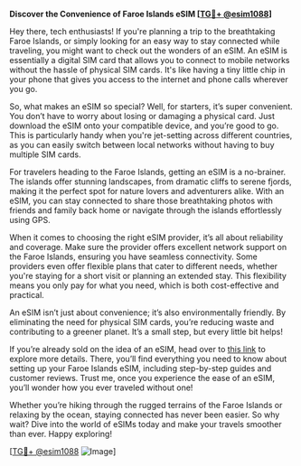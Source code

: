 **Discover the Convenience of Faroe Islands eSIM [[TG💪+ @esim1088](https://t.me/s/esim1088)]**

Hey there, tech enthusiasts! If you're planning a trip to the breathtaking Faroe Islands, or simply looking for an easy way to stay connected while traveling, you might want to check out the wonders of an eSIM. An eSIM is essentially a digital SIM card that allows you to connect to mobile networks without the hassle of physical SIM cards. It's like having a tiny little chip in your phone that gives you access to the internet and phone calls wherever you go.

So, what makes an eSIM so special? Well, for starters, it’s super convenient. You don’t have to worry about losing or damaging a physical card. Just download the eSIM onto your compatible device, and you’re good to go. This is particularly handy when you're jet-setting across different countries, as you can easily switch between local networks without having to buy multiple SIM cards. 

For travelers heading to the Faroe Islands, getting an eSIM is a no-brainer. The islands offer stunning landscapes, from dramatic cliffs to serene fjords, making it the perfect spot for nature lovers and adventurers alike. With an eSIM, you can stay connected to share those breathtaking photos with friends and family back home or navigate through the islands effortlessly using GPS.

When it comes to choosing the right eSIM provider, it’s all about reliability and coverage. Make sure the provider offers excellent network support on the Faroe Islands, ensuring you have seamless connectivity. Some providers even offer flexible plans that cater to different needs, whether you're staying for a short visit or planning an extended stay. This flexibility means you only pay for what you need, which is both cost-effective and practical.

An eSIM isn’t just about convenience; it’s also environmentally friendly. By eliminating the need for physical SIM cards, you’re reducing waste and contributing to a greener planet. It’s a small step, but every little bit helps!

If you’re already sold on the idea of an eSIM, head over to [this link](https://t.me/s/esim1088) to explore more details. There, you’ll find everything you need to know about setting up your Faroe Islands eSIM, including step-by-step guides and customer reviews. Trust me, once you experience the ease of an eSIM, you’ll wonder how you ever traveled without one!

Whether you’re hiking through the rugged terrains of the Faroe Islands or relaxing by the ocean, staying connected has never been easier. So why wait? Dive into the world of eSIMs today and make your travels smoother than ever. Happy exploring!

[[TG💪+ @esim1088](https://t.me/s/esim1088) ![Image](https://i.postimg.cc/Y0z9fWf4/image.png)]